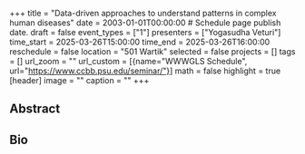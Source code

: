+++
title = "Data-driven approaches to understand patterns in complex human diseases"
date = 2003-01-01T00:00:00  # Schedule page publish date.
draft = false
event_types = ["1"]
presenters = ["Yogasudha Veturi"]
time_start = 2025-03-26T15:00:00
time_end = 2025-03-26T16:00:00
reschedule = false
location = "501 Wartik"
selected = false
projects = []
tags = []
url_zoom = ""
url_custom = [{name="WWWGLS Schedule", url="https://www.ccbb.psu.edu/seminar/"}]
math = false
highlight = true
[header]
image = ""
caption = ""
+++

## Abstract



## Bio
